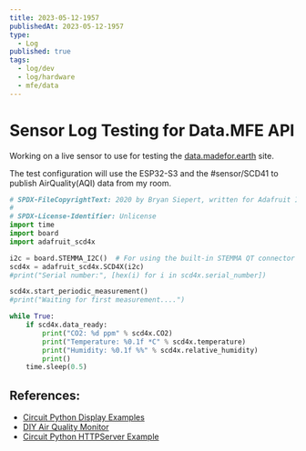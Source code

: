 ```yaml
---
title: 2023-05-12-1957
publishedAt: 2023-05-12-1957
type:
  - Log
published: true
tags:
  - log/dev
  - log/hardware
  - mfe/data
---
```


# Sensor Log Testing for Data.MFE API

Working on a live sensor to use for testing the [data.madefor.earth](https://data.madefor.earth) site.

The test configuration will use the ESP32-S3 and the #sensor/SCD41 to publish AirQuality(AQI) data from my room.

```python
# SPDX-FileCopyrightText: 2020 by Bryan Siepert, written for Adafruit Industries
#
# SPDX-License-Identifier: Unlicense
import time
import board
import adafruit_scd4x

i2c = board.STEMMA_I2C()  # For using the built-in STEMMA QT connector on a microcontroller
scd4x = adafruit_scd4x.SCD4X(i2c)
#print("Serial number:", [hex(i) for i in scd4x.serial_number])

scd4x.start_periodic_measurement()
#print("Waiting for first measurement....")

while True:
    if scd4x.data_ready:
        print("CO2: %d ppm" % scd4x.CO2)
        print("Temperature: %0.1f *C" % scd4x.temperature)
        print("Humidity: %0.1f %%" % scd4x.relative_humidity)
        print()
    time.sleep(0.5)

```

## References:

- [Circuit Python Display Examples](https://learn.adafruit.com/circuitpython-display-support-using-displayio/draw-pixels)
- [DIY Air Quality Monitor](https://learn.adafruit.com/diy-trinkey-no-solder-air-quality-monitor)
- [Circuit Python HTTPServer Example](https://docs.circuitpython.org/projects/httpserver/en/latest/examples.html)

